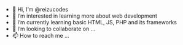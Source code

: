 - 👋 Hi, I’m @reizucodes
- 👀 I’m interested in learning more about web development
- 🌱 I’m currently learning basic HTML, JS, PHP and its frameworks
- 💞️ I’m looking to collaborate on ...
- 📫 How to reach me ...

<!---
reizucodes/reizucodes is a ✨ special ✨ repository because its `README.md` (this file) appears on your GitHub profile.
You can click the Preview link to take a look at your changes.
--->
